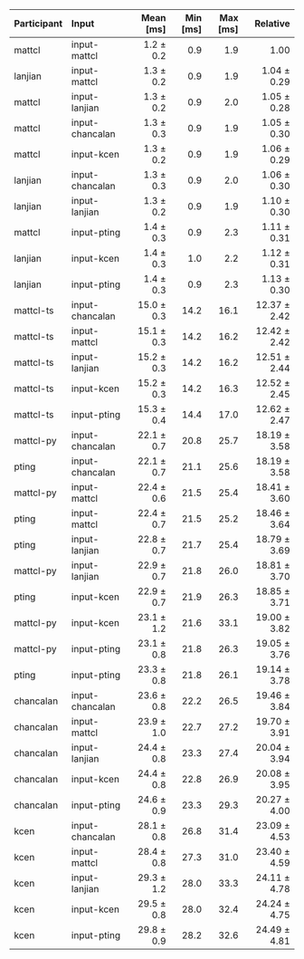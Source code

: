| Participant | Input | Mean [ms] | Min [ms] | Max [ms] | Relative |
|:---|:---|---:|---:|---:|---:|
| mattcl | input-mattcl | 1.2 ± 0.2 | 0.9 | 1.9 | 1.00 |
| lanjian | input-mattcl | 1.3 ± 0.2 | 0.9 | 1.9 | 1.04 ± 0.29 |
| mattcl | input-lanjian | 1.3 ± 0.2 | 0.9 | 2.0 | 1.05 ± 0.28 |
| mattcl | input-chancalan | 1.3 ± 0.3 | 0.9 | 1.9 | 1.05 ± 0.30 |
| mattcl | input-kcen | 1.3 ± 0.2 | 0.9 | 1.9 | 1.06 ± 0.29 |
| lanjian | input-chancalan | 1.3 ± 0.3 | 0.9 | 2.0 | 1.06 ± 0.30 |
| lanjian | input-lanjian | 1.3 ± 0.2 | 0.9 | 1.9 | 1.10 ± 0.30 |
| mattcl | input-pting | 1.4 ± 0.3 | 0.9 | 2.3 | 1.11 ± 0.31 |
| lanjian | input-kcen | 1.4 ± 0.3 | 1.0 | 2.2 | 1.12 ± 0.31 |
| lanjian | input-pting | 1.4 ± 0.3 | 0.9 | 2.3 | 1.13 ± 0.30 |
| mattcl-ts | input-chancalan | 15.0 ± 0.3 | 14.2 | 16.1 | 12.37 ± 2.42 |
| mattcl-ts | input-mattcl | 15.1 ± 0.3 | 14.2 | 16.2 | 12.42 ± 2.42 |
| mattcl-ts | input-lanjian | 15.2 ± 0.3 | 14.2 | 16.2 | 12.51 ± 2.44 |
| mattcl-ts | input-kcen | 15.2 ± 0.3 | 14.2 | 16.3 | 12.52 ± 2.45 |
| mattcl-ts | input-pting | 15.3 ± 0.4 | 14.4 | 17.0 | 12.62 ± 2.47 |
| mattcl-py | input-chancalan | 22.1 ± 0.7 | 20.8 | 25.7 | 18.19 ± 3.58 |
| pting | input-chancalan | 22.1 ± 0.7 | 21.1 | 25.6 | 18.19 ± 3.58 |
| mattcl-py | input-mattcl | 22.4 ± 0.6 | 21.5 | 25.4 | 18.41 ± 3.60 |
| pting | input-mattcl | 22.4 ± 0.7 | 21.5 | 25.2 | 18.46 ± 3.64 |
| pting | input-lanjian | 22.8 ± 0.7 | 21.7 | 25.4 | 18.79 ± 3.69 |
| mattcl-py | input-lanjian | 22.9 ± 0.7 | 21.8 | 26.0 | 18.81 ± 3.70 |
| pting | input-kcen | 22.9 ± 0.7 | 21.9 | 26.3 | 18.85 ± 3.71 |
| mattcl-py | input-kcen | 23.1 ± 1.2 | 21.6 | 33.1 | 19.00 ± 3.82 |
| mattcl-py | input-pting | 23.1 ± 0.8 | 21.8 | 26.3 | 19.05 ± 3.76 |
| pting | input-pting | 23.3 ± 0.8 | 21.8 | 26.1 | 19.14 ± 3.78 |
| chancalan | input-chancalan | 23.6 ± 0.8 | 22.2 | 26.5 | 19.46 ± 3.84 |
| chancalan | input-mattcl | 23.9 ± 1.0 | 22.7 | 27.2 | 19.70 ± 3.91 |
| chancalan | input-lanjian | 24.4 ± 0.8 | 23.3 | 27.4 | 20.04 ± 3.94 |
| chancalan | input-kcen | 24.4 ± 0.8 | 22.8 | 26.9 | 20.08 ± 3.95 |
| chancalan | input-pting | 24.6 ± 0.9 | 23.3 | 29.3 | 20.27 ± 4.00 |
| kcen | input-chancalan | 28.1 ± 0.8 | 26.8 | 31.4 | 23.09 ± 4.53 |
| kcen | input-mattcl | 28.4 ± 0.8 | 27.3 | 31.0 | 23.40 ± 4.59 |
| kcen | input-lanjian | 29.3 ± 1.2 | 28.0 | 33.3 | 24.11 ± 4.78 |
| kcen | input-kcen | 29.5 ± 0.8 | 28.0 | 32.4 | 24.24 ± 4.75 |
| kcen | input-pting | 29.8 ± 0.9 | 28.2 | 32.6 | 24.49 ± 4.81 |
